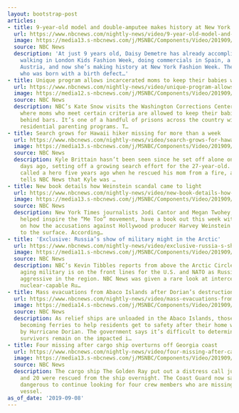 ```yaml
---
layout: bootstrap-post
articles:
- title: 9-year-old model and double-amputee makes history at New York Fashion Week
  url: https://www.nbcnews.com/nightly-news/video/9-year-old-model-and-double-amputee-makes-history-at-new-york-fashion-week-68479045710
  image: https://media13.s-nbcnews.com/j/MSNBC/Components/Video/201909/nn_rel_amputee_fashion_model_190908_1920x1080.nbcnews-fp-1200-630.jpg
  source: NBC News
  description: 'At just 9 years old, Daisy Demetre has already accomplished a lot:
    walking in London Kids Fashion Week, doing commercials in Spain, a TedX Talk in
    Austria, and now she’s making history at New York Fashion Week. The young girl,
    who was born with a birth defect…'
- title: Unique program allows incarcerated moms to keep their babies with them
  url: https://www.nbcnews.com/nightly-news/video/unique-program-allows-incarcerated-moms-to-keep-their-babies-with-them-68478021682
  image: https://media12.s-nbcnews.com/j/MSNBC/Components/Video/201909/nn_ksn_prison_nurseries2_190908_1920x1080.nbcnews-fp-1200-630.jpg
  source: NBC News
  description: NBC’s Kate Snow visits the Washington Corrections Center for Women,
    where moms who meet certain criteria are allowed to keep their babies with them
    behind bars. It’s one of a handful of prisons across the country with similar
    residential parenting programs. T…
- title: Search grows for Hawaii hiker missing for more than a week
  url: https://www.nbcnews.com/nightly-news/video/search-grows-for-hawaii-hiker-missing-for-more-than-a-week-68479045526
  image: https://media13.s-nbcnews.com/j/MSNBC/Components/Video/201909/nn_jfr_hawaii_missing_hiker_190908_1920x1080.nbcnews-fp-1200-630.jpg
  source: NBC News
  description: Kyle Brittain hasn’t been seen since he set off alone on a hike nine
    days ago, setting off a growing search effort for the 27-year-old. Brittain was
    called a hero five years ago when he rescued his mom from a fire, and his father
    tells NBC News that Kyle was …
- title: New book details how Weinstein scandal came to light
  url: https://www.nbcnews.com/nightly-news/video/new-book-details-how-weinstein-scandal-came-to-light-68478021528
  image: https://media13.s-nbcnews.com/j/MSNBC/Components/Video/201909/nn_rmo_new_weinstein_book_details_190908_1920x1080.nbcnews-fp-1200-630.jpg
  source: NBC News
  description: New York Times journalists Jodi Cantor and Megan Twohey, whose reporting
    helped inspire the “Me Too” movement, have a book out this week with new details
    on how the accusations against Hollywood producer Harvey Weinstein finally came
    to the surface. According…
- title: 'Exclusive: Russia’s show of military might in the Arctic'
  url: https://www.nbcnews.com/nightly-news/video/exclusive-russia-s-show-of-military-might-in-the-arctic-68476485997
  image: https://media11.s-nbcnews.com/j/MSNBC/Components/Video/201909/nn_kti_russian_arctic_aggression_190908_1920x1080.nbcnews-fp-1200-630.jpg
  source: NBC News
  description: NBC’s Kevin Tibbles reports from above the Arctic Circle, where Norway’s
    aging military is on the front lines for the U.S. and NATO as Russia grows increasingly
    aggressive in the region. NBC News was given a rare look at intercept videos of
    nuclear-capable Ru…
- title: Mass evacuations from Abaco Islands after Dorian’s destruction in the Bahamas
  url: https://www.nbcnews.com/nightly-news/video/mass-evacuations-from-abaco-islands-after-dorian-s-destruction-in-the-bahamas-68475973991
  image: https://media14.s-nbcnews.com/j/MSNBC/Components/Video/201909/nn_ksa_hurricane_dorian_bahamas_190908_1920x1080.nbcnews-fp-1200-630.jpg
  source: NBC News
  description: As relief ships are unloaded in the Abaco Islands, those ships are
    becoming ferries to help residents get to safety after their home was decimated
    by Hurricane Dorian. The government says it’s difficult to determine how many
    survivors remain on the impacted i…
- title: Four missing after cargo ship overturns off Georgia coast
  url: https://www.nbcnews.com/nightly-news/video/four-missing-after-cargo-ship-overturns-off-georgia-coast-68476485985
  image: https://media13.s-nbcnews.com/j/MSNBC/Components/Video/201909/nn_sha_ga_cargo_ship_rescue_190908_1920x1080.nbcnews-fp-1200-630.jpg
  source: NBC News
  description: The cargo ship The Golden Ray put out a distress call just after 2am,
    and 20 were rescued from the ship overnight. The Coast Guard now says it’s too
    dangerous to continue looking for four crew members who are missing on the unstable
    vessel.
as_of_date: '2019-09-08'
---
```


